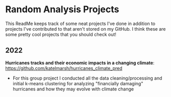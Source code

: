 # Random Analysis Projects
This ReadMe keeps track of some neat projects I've done in addition to projects I've contributed to that aren't stored on my GitHub. I think these are some pretty cool projects that you should check out!

## 2022
**Hurricanes tracks and their economic impacts in a changing climate**: https://github.com/katelmarsh/hurricanes_climate_pred 
- For this group project I conducted all the data cleaning/processing and initial k-means clustering for analyzing "financially damaging" hurricanes and how they may evolve with climate change

